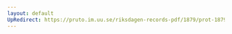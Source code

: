 ```yaml
---
layout: default
UpRedirect: https://pruto.im.uu.se/riksdagen-records-pdf/1879/prot-1879--fk--007/prot-1879--fk--007_005.pdf
---
```

